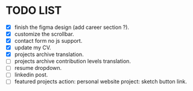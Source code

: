 # TODO LIST

- [X] finish the figma design (add career section ?).
- [X] customize the scrollbar.
- [X] contact form no js support.
- [X] update my CV.
- [X] projects archive translation.
- [ ] projects archive contribution levels translation.
- [ ] resume dropdown.
- [ ] linkedin post.
- [ ] featured projects action: personal website project: sketch button link. 